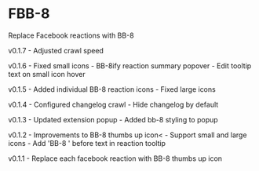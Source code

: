 # FBB-8

Replace Facebook reactions with BB-8

v0.1.7
    - Adjusted crawl speed

v0.1.6
    - Fixed small icons
    - BB-8ify reaction summary popover
    - Edit tooltip text on small icon hover

v0.1.5
    - Added individual BB-8 reaction icons
    - Fixed large icons

v0.1.4
    - Configured changelog crawl
    - Hide changelog by default

v0.1.3
    - Updated extension popup
    - Added bb-8 styling to popup

v0.1.2
    - Improvements to BB-8 thumbs up icon<
    - Support small and large icons
    - Add 'BB-8 ' before text in reaction tooltip

v0.1.1
    - Replace each facebook reaction with BB-8 thumbs up icon
